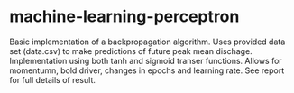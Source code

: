# machine-learning-perceptron
Basic implementation of a backpropagation algorithm.
Uses provided data set (data.csv) to make predictions of future peak mean dischage.
Implementation using both tanh and sigmoid transer functions.
Allows for momentumn, bold driver, changes in epochs and learning rate.
See report for full details of result.
